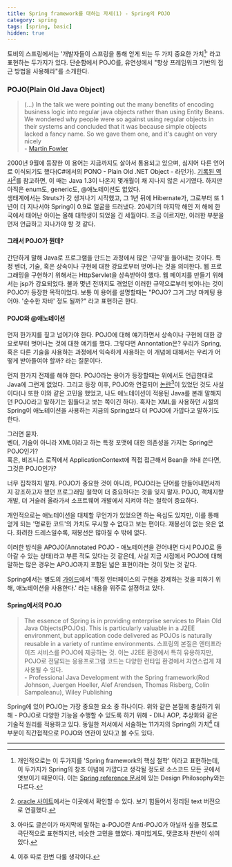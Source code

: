 ```yaml
---
title: Spring framework를 대하는 자세(1) - Spring의 POJO
category: spring
tags: [spring, basic]
hidden: true
---
```


토비의 스프링에서는 '개발자들이 스프링을 통해 얻게 되는 두 가지 중요한 가치[^1]' 라고 표현하는 두가지가 있다. 단순함에서 POJO를, 유연성에서 "항상 프레임워크 기반의 접근 방법을 사용해라"를 소개한다.

### POJO(Plain Old Java Object)

> (...) In the talk we were pointing out the many benefits of encoding business logic into regular java objects rather than using Entity Beans. We wondered why people were so against using regular objects in their systems and concluded that it was because simple objects lacked a fancy name. So we gave them one, and it's caught on very nicely  
    - [Martin Fowler](https://www.martinfowler.com/bliki/POJO.html)
    
2000년 9월에 등장한 이 용어는 지금까지도 살아서 통용되고 있으며, 심지어 다른 언어로 이식되기도 했다(C#에서의 PONO - Plain Old .NET Object - 라던가).
[기록된 역사](https://www.javatpoint.com/history-of-java)[^2]를 참고하면, 이 때는 Java 1.3이 나온지 몇개월이 채 지나지 않은 시기였다. 하지만 아직은 enum도, generic도, @애노테이션도 없었다.   
생태계에서는 Struts가 갓 생겨나기 시작했고, 그 1년 뒤에 Hibernate가, 그로부터 또 1년이 더 지나서야 Spring이 0.9로 얼굴을 드러냈다.
20세기의 마지막 해인 저 해에 한국에서 태어난 아이는 올해 대학생이 되었을 긴 세월이다. 조금 이르지만, 이러한 부분을 먼저 언급하고 지나가야 할 것 같다.

#### 그래서 POJO가 뭔데?

간단하게 말해 Java로 프로그램을 만드는 과정에서 많은 '규약'을 들어내는 것이다. 특정 벤더, 기술, 혹은 상속이나 구현에 대한 강요로부터 벗어나는 것을 의미한다. 웹 프로그래밍을 구현하기 위해서는 HttpServlet을 상속받아야 했다. 웹 페이지를 만들기 위해서는 jsp가 강요되었다. 불과 몇년 전까지도 겪었던 이러한 규약으로부터 벗어나는 것이 POJO가 등장한 목적이었다. 보통 이 용어를 설명할때는 "POJO? 그거 그냥 마케팅 용어야. '순수한 자바' 정도 될까?" 라고 표현하곤 한다. 

#### POJO와 @애노테이션

먼저 한가지를 짚고 넘어가야 한다. POJO에 대해 얘기하면서 상속이나 구현에 대한 강요로부터 벗어나는 것에 대한 얘기를 했다. 그렇다면 Annontation은? 우리가 Spring, 혹은 다른 기술을 사용하는 과정에서 익숙하게 사용하는 이 개념에 대해서는 우리가 어떻게 받아들여야 할까? 라는 질문이다.

먼저 한가지 전제를 해야 한다. POJO라는 용어가 등장할때는 위에서도 언급한대로 Java에 그런게 없었다. 그리고 등장 이후, POJO와 연결되어 [논란](https://xebia.com/blog/a-pojo-with-annotations-is-not-plain/)[^3]이 있었던 것도 사실이다(나 또한 이와 같은 고민을 했었고, 나도 애노테이션이 적용된 Java를 본래 말해지던 POJO라고 말하기는 힘들다고 보는 쪽이긴 하다). 혹자는 XML을 사용하던 시절의 Spring이 애노테이션을 사용하는 지금의 Spring보다 더 POJO에 가깝다고 말하기도 한다.

그러면 묻자.  
벤더, 기술이 아니라 XML이라고 하는 특정 포맷에 대한 의존성을 가지는 Spring은 POJO인가?  
혹은, 비즈니스 로직에서 ApplicationContext에 직접 접근해서 Bean을 꺼내 쓴다면, 그것은 POJO인가?

너무 집착하지 말자. POJO가 중요한 것이 아니라, POJO라는 단어를 만들어내면서까지 강조하고자 했던 프로그래밍 철학이 더 중요하다는 것을 잊지 말자.
POJO, 객체지향 개발, 더 거슬러 올라가서 소프트웨어 개발에서 지켜야 하는 철학이 중요하다.

개인적으로는 애노테이션을 대체할 무언가가 있었으면 하는 욕심도 있지만, 이를 통해 얻게 되는 '명료한 코드'의 가치도 무시할 수 없다고 보는 편이다.
재봉선이 없는 옷은 없다. 화려한 드레스일수록, 재봉선은 많아질 수 밖에 없다.

이러한 방식을 APOJO(Annotated POJO - 애노테이션을 걷어내면 다시 POJO로 돌아갈 수 있는 상태)라고 부른 적도 있다는 것 같은데, 사실 지금 시점에서 POJO에 대해 말하는 많은 경우는 APOJO까지 포함된 넓은 표현이라는 것이 맞는 것 같다.

Spring에서는 별도의 [가이드](https://spring.io/understanding/POJO)에서 '특정 인터페이스의 구현을 강제하는 것을 피하기 위해, 애노테이션을 사용한다.' 라는 내용을 위주로 설졍하고 있다.

#### Spring에서의 POJO

> The essence of Spring is in providing enterprise services to Plain Old Java Objects(POJOs). This is particularly valuable in a J2EE environment, but application code delivered as POJOs is naturally reusable in a variety of runtime environments.
    스프링의 본질은 엔터프라이즈 서비스를 POJO에 제공하는 것. 이는 J2EE 환경에서 특히 유용하지만, POJO로 전달되는 응용프로그램 코드는 다양한 런타임 환경에서 자연스럽게 재사용될 수 있다.   
    - Professional Java Development with the Spring framework(Rod Johnson, Juergen Hoeller, Alef Arendsen, Thomas Risberg, Colin Sampaleanu), Wiley Publishing
        
Spring에 있어 POJO는 가장 중요한 요소 중 하나이다. 위와 같은 본질에 충실하기 위해 - POJO로 다양한 기능을 수행할 수 있도록 하기 위해 - DI나 AOP, 추상화와 같은 기술적 원리를 적용하고 있다. 동일한 저서에서 서술하는 11가지의 Spring의 가치[^4] 대부분이 직간접적으로 POJO와 연관이 있다고 볼 수도 있다.


---
[^1]: 개인적으로는 이 두가지를 'Spring framework의 핵심 철학' 이라고 표현하는데, 이 두가지가 Spring의 창조 이념에 가깝다고 생각될 정도로 소스코드 모든 곳에서 엿보이기 때문이다. 이는 [Spring reference 문서](https://docs.spring.io/spring-framework/docs/current/spring-framework-reference/overview.html#overview-philosophy)에 있는 Design Philosophy와는 다르다.

[^2]: [oracle 사이트](http://oracle.com.edgesuite.net/timeline/java/)에서는 이곳에서 확인할 수 있다. 보기 힘들어서 정리된 text 버전으로 연결했다.

[^3]: 아마도 글쓴이가 마지막에 말하는 a-POJO란 Anti-POJO가 아닐까 싶을 정도로 극단적으로 표현하지만, 비슷한 고민을 했었다. 재미있게도, 댓글조차 찬반이 섞여 있다.  

[^4]: 이후 따로 한번 다룰 생각이다.